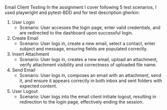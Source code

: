 Email Client Testing
In the assignment I cover following 5 test scenarios, I used playwright and pytest-BDD and for test description gherkin:
1. User Login
    * Scenario: User accesses the login page, enter valid credentials, and are redirected to the dashboard upon successful login.
2. Create Email
    * Scenario: User logs in, create a new email, select a contact, enter subject and message, ensuring fields are populated correctly.
3. Insert Attachment
    * Scenario: User logs in, creates a new email, upload an attachment, verify attachment visibility and correctness of uploaded file name.
4. Send Email
    * Scenario: User logs in, composes an email with an attachment, send it, and ensure it appears correctly in both inbox and sent folders with expected content.
5. User Logout
    * Scenario: User logs into the email client initiate logout, resulting in redirection to the login page, effectively ending the session.
